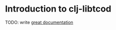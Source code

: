 # Introduction to clj-libtcod

TODO: write [great documentation](http://jacobian.org/writing/great-documentation/what-to-write/)
